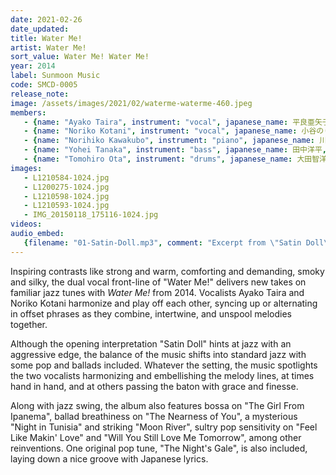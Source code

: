 ```yaml
---
date: 2021-02-26
date_updated: 
title: Water Me!
artist: Water Me!
sort_value: Water Me! Water Me!
year: 2014
label: Sunmoon Music
code: SMCD-0005
release_note: 
image: /assets/images/2021/02/waterme-waterme-460.jpeg
members:
   - {name: "Ayako Taira", instrument: "vocal", japanese_name: 平良亜矢子, url: "https://blog.goo.ne.jp/tairaayako"}
   - {name: "Noriko Kotani", instrument: "vocal", japanese_name: 小谷のりこ, url: "https://norikokotani.amebaownd.com/"}
   - {name: "Norihiko Kawakubo", instrument: "piano", japanese_name: 川久保典彦, url: ""}
   - {name: "Yohei Tanaka", instrument: "bass", japanese_name: 田中洋平, url: ""}
   - {name: "Tomohiro Ota", instrument: "drums", japanese_name: 大田智洋, url: ""}
images: 
   - L1210584-1024.jpg
   - L1200275-1024.jpg
   - L1210598-1024.jpg
   - L1210593-1024.jpg
   - IMG_20150118_175116-1024.jpg
videos: 
audio_embed:
   {filename: "01-Satin-Doll.mp3", comment: "Excerpt from \"Satin Doll\", the first track on this album:"}
---
```


Inspiring contrasts like strong and warm, comforting and demanding, smoky and silky, the dual vocal front-line of "Water Me!" delivers new takes on familiar jazz tunes with *Water Me!* from 2014. Vocalists Ayako Taira and Noriko Kotani harmonize and play off each other, syncing up or alternating in offset phrases as they combine, intertwine, and unspool melodies together.

Although the opening interpretation "Satin Doll" hints at jazz with an aggressive edge, the balance of the music shifts into standard jazz with some pop and ballads included. Whatever the setting, the music spotlights the two vocalists harmonizing and embellishing the melody lines, at times hand in hand, and at others passing the baton with grace and finesse.

Along with jazz swing, the album also features bossa on "The Girl From Ipanema", ballad breathiness on "The Nearness of You", a mysterious "Night in Tunisia" and striking "Moon River", sultry pop sensitivity on "Feel Like Makin' Love" and "Will You Still Love Me Tomorrow", among other reinventions. One original pop tune, "The Night's Gale", is also included, laying down a nice groove with Japanese lyrics.

